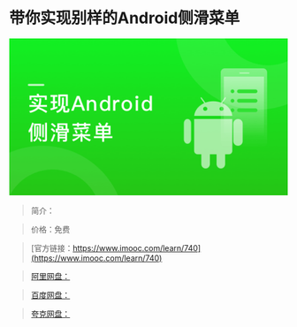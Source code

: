 # 带你实现别样的Android侧滑菜单

![img](../../assets/5fe442f60001769105400304.jpg)

> 简介：

> 价格：免费

> [官方链接：https://www.imooc.com/learn/740](https://www.imooc.com/learn/740)

> [阿里网盘：]()

> [百度网盘：]()

> [夸克网盘：]()
